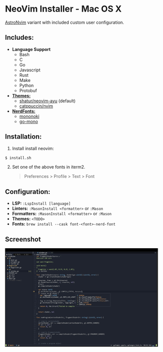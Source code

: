 # NeoVim Installer - Mac OS X

[AstroNvim](https://astronvim.github.io) variant with included custom user configuration.

## Includes:

- **Language Support**
  - Bash
  - C
  - Go
  - Javascript
  - Rust
  - Make
  - Python
  - Protobuf
- [**Themes:**](https://github.com/topics/neovim-theme)
  - [shatur/neovim-ayu](https://github.com/Shatur/neovim-ayu) (default)
  - [catppuccin/nvim](https://github.com/catppuccin/nvim)
- [**NerdFonts:**](https://www.nerdfonts.com)
  - [mononoki](https://www.programmingfonts.org/#mononoki)
  - [go-mono](https://www.programmingfonts.org/#go-mono)

## Installation:

1. Install install neovim:

```sh
$ install.sh
```

2. Set one of the above fonts in iterm2.
   > Preferences > Profile > Text > Font

## Configuration:

- **LSP:** `:LspInstall [language]`
- **Linters:** `:MasonInstall <formatter>` or `:Mason`
- **Formatters:** `:MasonInstall <formatter>` or `:Mason`
- **Themes:** `<TODO>`
- **Fonts:** `brew install --cask font-<font>-nerd-font`

## Screenshot

![screen][screen]

[screen]: https://raw.githubusercontent.com/josephbharrison/nvim/main/images/screen.png
